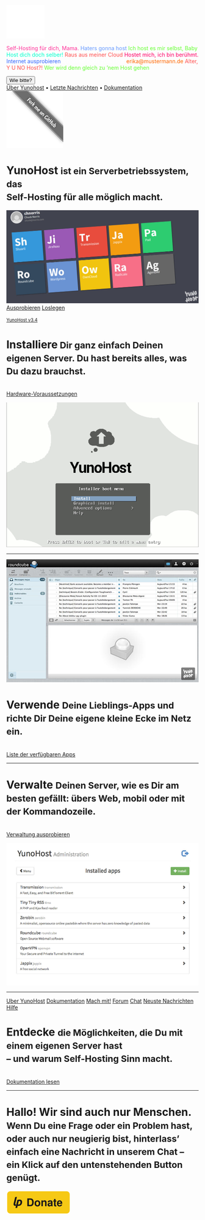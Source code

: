 <div class="teasing-part">                                                                      

  <div class="home-logo">
    <img src="/images/ynh_logo_white_300dpi.png" width="100"/>
  </div>

  <div class="punchline">
    <p>
      <span class="yolo 1" style="color: #FF3399;">Self-Hosting für dich, Mama.</span>
      <span class="yolo 2" style="color: #6699FF;">Haters gonna host</span>
      <span class="yolo 3" style="color: #66FF33;">Ich host es mir selbst, Baby</span>
      <span class="yolo 4" style="color: #00FFCC;">Host dich doch selber!</span>
      <span class="yolo 5" style="color: #FF5050;">Raus aus meiner Cloud</span>
      <span class="yolo 6" style="color: #FF0066;">Hostet mich, ich bin berühmt.</span>
      <span class="yolo 7" style="color: #3366FF;">Internet ausprobieren</span>
      <span class="yolo 8" style="color: #FFFFFF;">Ich werd’ noch zum Host</span>
      <span class="yolo 9" style="color: #FF6600;">erika@mustermann.de</span>
      <span class="yolo 10" style="color: #FF5050;">Alter, Y U NO Host?!</span>
      <span class="yolo 11" style="color: #66FF33;">Wer wird denn gleich zu ’nem Host gehen</span>
    </p>
    <button class="btn btn-primary btn-lg btn-block yolobtn">Wie bitte?</button>
  </div>

  <div class="main-links hidden-xs">
    <a href="/whatsyunohost">Über Yunohost</a> <span class="colored-bar">•</span> 
    <a href="https://forum.yunohost.org/c/announcement" target="_blank">Letzte Nachrichten</a> <span class="colored-bar">•</span> 
    <a href="/docs">Dokumentation</a>
  </div>
  </div><!-- teasing-part -->

<div class="boring-part" markdown="1">

  <a href="https://github.com/YunoHost" target="_blank" class="github-ribbon hidden-xs">
    <img src="/images/github_ribbon_grey.png" alt="Folgen Sie Yunohost auf GitHub">
  </a>

  <h1>YunoHost <small>ist ein Serverbetriebssystem, das<br>
Self-Hosting für alle möglich macht.</small></h1>

  <div class="home-panel">
    <img src="/images/home_panel.jpg" />
  </div>

  <div class="call-to-action">
    <a class="btn btn-primary btn-lg" href="/try">Ausprobieren</a>
    <a class="btn btn-success btn-lg" href="/install">Loslegen</a>
    <p class="text-muted"><small><a href="https://forum.yunohost.org/t/yunohost-3-4-release-sortie-de-yunohost-3-4/6950">YunoHost v3.4</a></small></p>
  </div>

  <div class="row cf">
    <div class="col-md-7">
      <h1>Installiere<small> Dir ganz einfach Deinen eigenen Server. Du hast bereits alles, was Du dazu brauchst.</small></h1>
      <p><br /><a href="/hardware">Hardware-Voraussetzungen</a></p>
    </div>
    <div class="col-md-4">
      <div class="feature-pic">
        <img src="/images/home_install.png" />
      </div>
    </div>
  </div>

  <hr />

  <div class="row cf">
    <div class="col-md-4">
      <div class="feature-pic">
        <img src="/images/home_enjoy.jpg" />
      </div>
    </div>
    <div class="col-md-7 text-right">
      <h1>Verwende <small>Deine Lieblings-Apps und richte Dir Deine eigene kleine Ecke im Netz ein.</small></h1>
      <p><br /><a href="/apps">Liste der verfügbaren Apps</a></p>
    </div>
  </div>

  <hr />

  <div class="row cf">
    <div class="col-md-7">
      <h1>Verwalte <small>Deinen Server, wie es Dir am besten gefällt: übers Web, mobil oder mit der Kommandozeile.</small></h1>
      <p><br /><a href="/try">Verwaltung ausprobieren</a></p>
    </div>
    <div class="col-md-4">
      <div class="feature-pic">
        <img src="/images/home_manage.jpg" />
      </div>
    </div>
  </div>

  <hr />

  <div class="row cf">
    <div class="col-md-4 button-list">
      <a class="btn btn-lg btn-block btn-primary" href="/whatsyunohost">Uber YunoHost</a>
      <a class="btn btn-lg btn-block btn-info" href="/docs">Dokumentation</a>
      <a class="btn btn-lg btn-block btn-success" href="/contribute">Mach mit!</a>
      <a class="btn btn-lg btn-block btn-warning" href="https://forum.yunohost.org/" target="_blank">Forum</a>
      <a class="btn btn-lg btn-block btn-default" href="chat_rooms_de" target="_blank">Chat</a>
      <a class="btn btn-lg btn-block btn-danger" href="https://forum.yunohost.org/c/announcement">Neuste Nachrichten</a>
      <a class="btn btn-lg btn-block btn-danger btn-support" href="/help_de">Hilfe</a>
    </div>
    <div class="col-md-7 text-right">
      <h1>Entdecke <small> die Möglichkeiten, die Du mit einem eigenen Server hast<br> – und warum Self-Hosting Sinn macht.</small></h1>
      <p><br /><a href="/docs">Dokumentation lesen</a></p>
    </div>
  </div>

  <hr />

  <div class="text-center">
    <h1>Hallo! Wir sind auch nur Menschen.<br /><small> Wenn Du eine Frage oder ein Problem hast, oder auch nur neugierig bist, hinterlass’ einfach eine Nachricht in unserem Chat – ein Klick auf den untenstehenden Button genügt.&nbsp;<span class="glyphicon glyphicon-share-alt"></span> </small></h1>

   <p class="liberapay">
     <a href="https://liberapay.com/YunoHost" target="_blank"><img src="/images/liberapay_logo.svg" alt="Spendenlink" title="Liberapay" /></a>
    </p>

  </div>

</div><!-- boring-part -->

<script type="text/javascript">
    jQuery('.teasing-part').css({
        marginTop: '0',
        display: 'block'
    });
    jQuery('.boring-part').css({
        marginTop: jQuery(window).height() + 100
    });
    jQuery( window ).resize(function() {
        jQuery('.boring-part').css({
            marginTop: jQuery('.teasing-part').height() + 100
        });
    });
    jQuery('.yolo').hide();
    randomNumber = Math.floor((Math.random()*jQuery('.yolo').length)+1);
    color = jQuery('.yolo.' + randomNumber).css('color');
    jQuery('.yolo.' + randomNumber).fadeIn();
    document.title = jQuery('.yolo.' + randomNumber).text();
    jQuery('.colored-bar').css({
      color: color,
      fontWeight: 'bold',
      padding: '1%'
    });
    jQuery('.yolobtn').css({
      background: color,
      borderColor: color
    }).on('click', function() {
      jQuery('html, body').animate({
        scrollTop: jQuery(window).height() + 80
      }, 500);
    });

</script>

